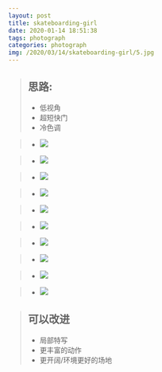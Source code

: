 ```yaml
---
layout: post
title: skateboarding-girl
date: 2020-01-14 18:51:38
tags: photograph
categories: photograph
img: /2020/03/14/skateboarding-girl/5.jpg
---
```



>## 思路: 
>- 低视角
>- 超短快门
>- 冷色调



>- ![](codeicu.github.io/assets/skateboarding-girl/1.jpg)

>- ![](codeicu.github.io/assets/skateboarding-girl/2.jpg)

>- ![](codeicu.github.io/assets/skateboarding-girl/3.jpg)

>- ![](codeicu.github.io/assets/skateboarding-girl/4.jpg)

>- ![](codeicu.github.io/assets/skateboarding-girl/5.jpg)

>- ![](codeicu.github.io/assets/skateboarding-girl/6.jpg)

>- ![](codeicu.github.io/assets/skateboarding-girl/7.jpg)

>- ![](codeicu.github.io/assets/skateboarding-girl/8.jpg)

>- ![](codeicu.github.io/assets/skateboarding-girl/9.jpg)

>- ![](codeicu.github.io/assets/skateboarding-girl/10.jpg)

>## 可以改进
>- 局部特写
>- 更丰富的动作
>- 更开阔/环境更好的场地
